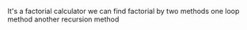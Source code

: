 It's a factorial calculator 
we can find factorial by two methods
one loop method
another recursion method
